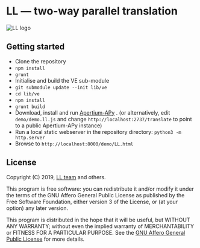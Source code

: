 # LL — two-way parallel translation

![LL logo](https://raw.githubusercontent.com/divec/ll/master/demo/ll-logo.png)

## Getting started

- Clone the repository
- `npm install`
- `grunt`
- Initialise and build the VE sub-module
- `git submodule update --init lib/ve`
- `cd lib/ve`
- `npm install`
- `grunt build`
- Download, install and run [Apertium-APy](https://github.com/apertium/apertium-apy) .
 (or alternatively, edit `demo/demo.ll.js` and change `http://localhost:2737/translate` to point to a public Apertium-APy instance)
- Run a local static webserver in the repository directory: `python3 -m http.server`
- Browse to `http://localhost:8000/demo/LL.html`

## License

Copyright (C) 2019, [LL team](AUTHORS.txt) and others.

This program is free software: you can redistribute it and/or modify it under the terms of the GNU Affero General Public License as published by the Free Software Foundation, either version 3 of the License, or (at your option) any later version.

This program is distributed in the hope that it will be useful, but WITHOUT ANY WARRANTY; without even the implied warranty of MERCHANTABILITY or FITNESS FOR A PARTICULAR PURPOSE. See the [GNU Affero General Public License](LICENSE.txt) for more details.

